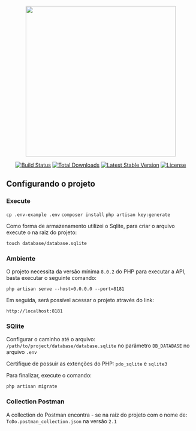<p align="center"><a href="https://laravel.com" target="_blank"><img src="https://raw.githubusercontent.com/laravel/art/master/logo-lockup/5%20SVG/2%20CMYK/1%20Full%20Color/laravel-logolockup-cmyk-red.svg" width="400"></a></p>

<p align="center">
<a href="https://travis-ci.org/laravel/framework"><img src="https://travis-ci.org/laravel/framework.svg" alt="Build Status"></a>
<a href="https://packagist.org/packages/laravel/framework"><img src="https://img.shields.io/packagist/dt/laravel/framework" alt="Total Downloads"></a>
<a href="https://packagist.org/packages/laravel/framework"><img src="https://img.shields.io/packagist/v/laravel/framework" alt="Latest Stable Version"></a>
<a href="https://packagist.org/packages/laravel/framework"><img src="https://img.shields.io/packagist/l/laravel/framework" alt="License"></a>
</p>

## Configurando o projeto

### Execute

``cp .env-example .env``
``composer install``
``php artisan key:generate``

Como forma de armazenamento utilizei o Sqlite, para criar o arquivo execute o  na raiz do projeto: 

`touch database/database.sqlite`

### Ambiente

O projeto necessita da versão mínima `8.0.2` do PHP para executar a API, basta executar o
seguinte comando:

``php artisan serve --host=0.0.0.0 --port=8181``

Em seguida, será possível acessar o projeto através do link:

``http://localhost:8181``


### SQlite

Configurar o caminho até o  arquivo: `/path/to/project/database/database.sqlite` no parâmetro `DB_DATABASE` no arquivo `.env`

Certifique de possuir as extenções do PHP: `pdo_sqlite` e `sqlite3` 

Para finalizar, execute o comando:

 ``php artisan migrate``

### Collection Postman

A collection do Postman encontra - se na raiz do projeto com o nome de: `ToDo.postman_collection.json` na versão 
`2.1`
